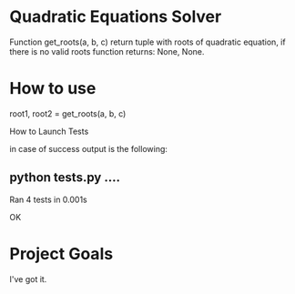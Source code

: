 ﻿# Quadratic Equations Solver

Function get_roots(a, b, c) return tuple with roots of quadratic equation, if there is no valid roots function returns: None, None.

# How to use

root1, root2 = get_roots(a, b, c)



How to Launch Tests

in case of success output is the following:

python tests.py
....
----------------------------------------------------------------------
Ran 4 tests in 0.001s

OK



# Project Goals

I've got it.
